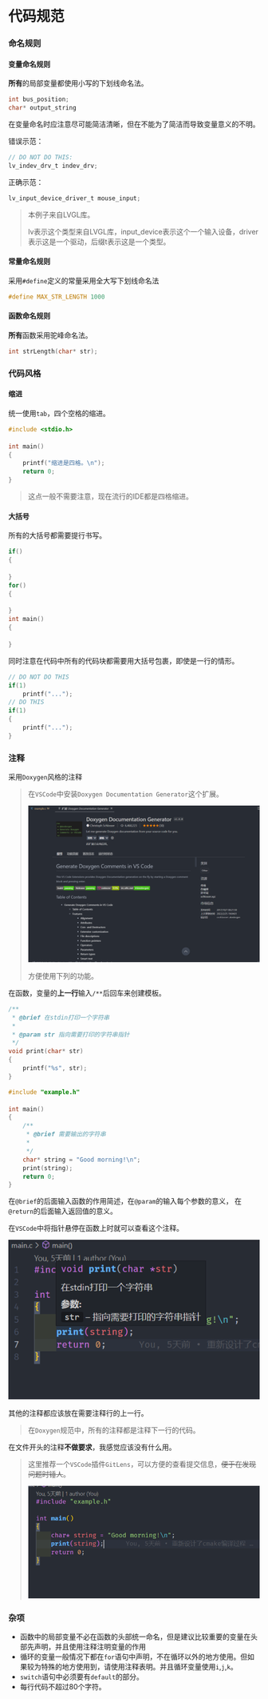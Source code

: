 # 代码规范

### 命名规则

#### 变量命名规则

**所有**的局部变量都使用小写的下划线命名法。

```C
int bus_position;
char* output_string
```

在变量命名时应注意尽可能简洁清晰，但在不能为了简洁而导致变量意义的不明。

错误示范：

```C
// DO NOT DO THIS:
lv_indev_drv_t indev_drv;
```

正确示范：

```C
lv_input_device_driver_t mouse_input;
```

> 本例子来自LVGL库。
>
> lv表示这个类型来自LVGL库，input_device表示这个一个输入设备，driver表示这是一个驱动，后缀t表示这是一个类型。

#### 常量命名规则

采用`#define`定义的常量采用全大写下划线命名法

```C
#define MAX_STR_LENGTH 1000
```

#### 函数命名规则

**所有**函数采用驼峰命名法。

```C
int strLength(char* str);
```

### 代码风格

#### 缩进

统一使用`tab`，四个空格的缩进。

```C
#include <stdio.h>

int main()
{
	printf("缩进是四格。\n");
    return 0;
}
```

> 这点一般不需要注意，现在流行的IDE都是四格缩进。

#### 大括号

所有的大括号都需要提行书写。

```C
if()
{

}
for()
{

}
int main()
{

}
```

同时注意在代码中所有的代码块都需要用大括号包裹，即使是一行的情形。

```c
// DO NOT DO THIS
if(1)
	printf("...");
// DO THIS
if(1)
{
	printf("...");
}
```

### 注释

采用`Doxygen`风格的注释

> 在`VSCode`中安装`Doxygen Documentation Generator`这个扩展。
>
> ![](1.png)
>
> 方便使用下列的功能。

在函数，变量的**上一行**输入`/**`后回车来创建模板。

```C
/**
 * @brief 在stdin打印一个字符串
 * 
 * @param str 指向需要打印的字符串指针
 */
void print(char* str)
{
    printf("%s", str);
}
```

```C
#include "example.h"

int main()
{
    /**
     * @brief 需要输出的字符串
     * 
     */
    char* string = "Good morning!\n";
    print(string);
    return 0;
}
```

在`@brief`的后面输入函数的作用简述，在`@param`的输入每个参数的意义， 在`@return`的后面输入返回值的意义。

在`VSCode`中将指针悬停在函数上时就可以查看这个注释。

![](2.png)

其他的注释都应该放在需要注释行的上一行。

> 在`Doxygen`规范中，所有的注释都是注释下一行的代码。

在文件开头的注释**不做要求**，我感觉应该没有什么用。

> 这里推荐一个`VSCode`插件`GitLens`，可以方便的查看提交信息，~~便于在发现问题时锤人~~。
>
> ![](4.png)

### 杂项

- 函数中的局部变量不必在函数的头部统一命名，但是建议比较重要的变量在头部先声明，并且使用注释注明变量的作用
- 循环的变量一般情况下都在`for`语句中声明，不在循环以外的地方使用。但如果较为特殊的地方使用到，请使用注释表明。并且循环变量使用`i`,`j`,`k`。
- `switch`语句中必须要有`default`的部分。
- 每行代码不超过80个字符。